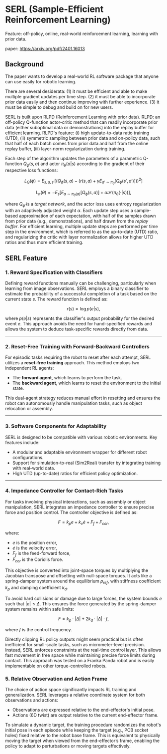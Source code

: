 # SERL (Sample-Efficient Reinforcement Learning)

Feature: off-policy, online, real-world reinforcement learning, learning with prior data.

paper: https://arxiv.org/pdf/2401.16013

## Background

The paper wants to develop a real-world RL software package that anyone can use easily for robotic learning.

There are several desiderata:
(1) it must be efficient and able to make multiple gradient updates per time step.
(2) it must be able to incorporate prior data easily and then continue improving with further experience.
(3) it must be simple to debug and build on for new users.

SERL is built upon RLPD (Reinforcement Learning with prior data). RLPD: an off-policy Q-function actor-critic method that can readily incorporate prior data (either suboptimal data or demonstrations) into the replay buffer for efficient learning.
RLPD's feature: (i) high update-to-data ratio training (UTD), (ii) symmetric sampling between prior data and on-policy data, such that half of each batch comes from prior data and half from the online replay buffer, (iii) layer-norm regularization during training.

Each step of the algorithm updates the parameters of a parametric Q-function $Q_{\phi}(s, a)$ and actor $\pi_{\theta}(a|s)$ according to the gradient of their respective loss functions:

$$
L_Q(\phi) = E_{s, a, s'} \left[ \left( Q_\phi(s, a) - \left( r(s, a) + \gamma E_{a' \sim \pi_\theta} [Q_{\hat{\phi}}(s', a')] \right) \right)^2 \right]
$$

$$
L_\pi(\theta) = -E_{s} \left[ E_{a \sim \pi_\theta(a)} \left[ Q_\phi(s, a) \right] + \alpha \mathcal{H}(\pi_\theta(\cdot|s)) \right],
$$

where $Q_{\hat{\phi}}$ is a *target network*, and the actor loss uses entropy regularization with an adaptively adjusted weight $\alpha$. Each update step uses a sample-based approximation of each expectation, with half of the samples drawn from prior data (e.g., demonstrations), and half drawn from the *replay buffer*. For efficient learning, multiple update steps are performed per time step in the environment, which is referred to as the up-to-date (UTD) ratio, and regularizing the critic with layer normalization allows for higher UTD ratios and thus more efficient training.


## SERL Feature

### 1. **Reward Specification with Classifiers**
Defining reward functions manually can be challenging, particularly when learning from image observations. SERL employs a binary classifier to estimate the probability of a successful completion of a task based on the current state $s$. The reward function is defined as:

$$
r(s) = \log p(e|s),
$$

where $p(e|s)$ represents the classifier's output probability for the desired event $e$. This approach avoids the need for hand-specified rewards and allows the system to deduce task-specific rewards directly from data.

---

### 2. **Reset-Free Training with Forward-Backward Controllers**
For episodic tasks requiring the robot to reset after each attempt, SERL utilizes a **reset-free training** approach. This method employs two independent RL agents:
- The **forward agent**, which learns to perform the task.
- The **backward agent**, which learns to reset the environment to the initial state.

This dual-agent strategy reduces manual effort in resetting and ensures the robot can autonomously handle manipulation tasks, such as object relocation or assembly.

---

### 3. **Software Components for Adaptability**
SERL is designed to be compatible with various robotic environments. Key features include:
- A modular and adaptable environment wrapper for different robot configurations.
- Support for simulation-to-real (Sim2Real) transfer by integrating training with real-world data.
- High UTD (up-to-date) ratios for efficient policy optimization.

---

### 4. **Impedance Controller for Contact-Rich Tasks**
For tasks involving physical interactions, such as assembly or object manipulation, SERL integrates an impedance controller to ensure precise force and position control. The controller objective is defined as:

$$
F = k_p e + k_v \dot{e} + F_{f} + F_{cor},
$$

where:
- $e$ is the position error,
- $\dot{e}$ is the velocity error,
- $F_f$ is the feed-forward force,
- $F_{cor}$ is the Coriolis force.

This objective is converted into joint-space torques by multiplying the Jacobian transpose and offsetting with null-space torques. It acts like a spring-damper system around the equilibrium $p_{ref}$, with stiffness coefficient $k_p$ and damping coefficient $k_d$.

To avoid hard collisions or damage due to large forces, the system bounds $e$ such that $|e| \leq \Delta$. This ensures the force generated by the spring-damper system remains within safe limits:

$$
F = k_p \cdot |\Delta| + 2k_d \cdot |\Delta| \cdot f,
$$

where $f$ is the control frequency.

Directly clipping RL policy outputs might seem practical but is often inefficient for small-scale tasks, such as micrometer-level precision. Instead, SERL enforces constraints at the real-time control layer. This allows fast movement in free space while maintaining precise force limits during contact. This approach was tested on a Franka Panda robot and is easily implementable on other torque-controlled robots.

### 5. **Relative Observation and Action Frame**
The choice of action space significantly impacts RL training and generalization. SERL leverages a relative coordinate system for both observations and actions:
- Observations are expressed relative to the end-effector's initial pose.
- Actions (6D twist) are output relative to the current end-effector frame.

To simulate a dynamic target, the training procedure randomizes the robot's initial pose in each episode while keeping the target (e.g., PCB socket holes) fixed relative to the robot base frame. This is equivalent to physically moving the target when viewed from the end-effector’s frame, enabling the policy to adapt to perturbations or moving targets effectively.

